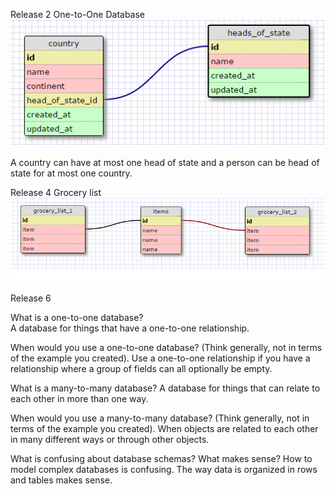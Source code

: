 Release 2
One-to-One Database
![Schema](./imgs/schema8.5.png)

A country can have at most one head of state and a person can be 
head of state for at most one country.

Release 4
Grocery list
![Schema](./imgs/grocery.png)

Release 6

What is a one-to-one database?  
A database for things that have a one-to-one relationship.

When would you use a one-to-one database? (Think generally, not in terms of the example you created).
Use a one-to-one relationship if you have a relationship where a group of fields can all optionally be empty.

What is a many-to-many database?
A database for things that can relate to each other in more than one 
way.

When would you use a many-to-many database? (Think generally, not in terms of the example you created).
When objects are related to each other in many different ways or through other
objects.

What is confusing about database schemas? What makes sense?
How to model complex databases is confusing. The way data is organized in rows and
tables makes sense.

